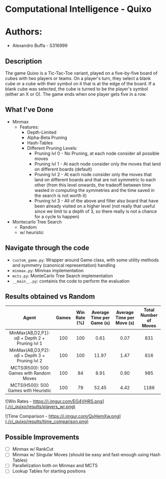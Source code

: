 # Computational Intelligence - Quixo
# Authors:
- Alexandro Buffa - S316999


## Description
The game Quixo is a Tic-Tac-Toe variant, played on a five-by-five board of cubes with two players or teams. On a player's turn, they select a blank cube or a cube with their symbol on it that is at the edge of the board. If a blank cube was selected, the cube is turned to be the player's symbol (either an X or O). The game ends when one player gets five in a row.

## What I've Done
- Minmax
  - Features:
    - Depth-Limited
    - Alpha-Beta Pruning
    - Hash-Tables
    - Different Pruning Levels:
      - Pruning lvl 0 - No Pruning, at each node consider all possible moves
      - Pruning lvl 1 - At each node consider only the moves that land on different boards (default)
      - Pruning lvl 2 - At each node consider only the moves that land on different boards and that are not symmetric to each other (from this level onwards, the tradeoff between time wasted in computing the symmetries and the time saved in the search is not worth it)
      - Pruning lvl 3 - All of the above and filter also board that have been already visited on a higher level (not really that useful since we limit to a depth of 3, so there really is not a chance for a cycle to happen) 
- Montecarlo Tree Search
  - Random
  - w/ heuristic

## Navigate through the code

- `custom_game.py`: Wrapper around Game class, with some utility methods and symmetry (canonical representation) handling
- `minmax.py`: Minmax implementation
- `mcts.py`: MonteCarlo Tree Search implementation
- `__main__.py`: containis the code to perform the evaluation

## Results obtained vs Random

|                    Agent                          | Games | Win Rate (%) | Average Time per Game (s) | Average Time per Move (s) | Total Number of Moves |
|:-------------------------------------------------:|:-----:|:------------:|:-------------------------:|:-------------------------:|:---------------------:|
|   MinMax(AB,D2,P1): αβ + Depth 2 + Pruning lvl 1  |  100  |      100     |            0.61           |            0.07           |          831          |
|   MinMax(AB,D3,P2): αβ + Depth 3 + Pruning lvl 2  |  100  |      100     |           11.97           |            1.47           |          816          |
|      MCTS(R500): 500 Games with Random Moves      |  100  |      84      |            8.91           |            0.90           |          985          |
|        MCTS(H500): 500 Games with Heuristic       |  100  |      79      |           52.45           |            4.42           |          1186         |

![Win Rates - https://i.imgur.com/EG4VHRS.png](./ci_quixo/results/players_wr.png)

![Time Comparison - https://i.imgur.com/QyHemXw.png](./ci_quixo/results/time_comparison.png)
## Possible Improvements

- [ ] Minmax w/ RankCut
- [ ] Minmax w/ Singular Moves (should be easy and fast-enough using Hash Tables)
- [ ] Parallelization both on Minmax and MCTS
- [ ] Lookup Tables for starting positions